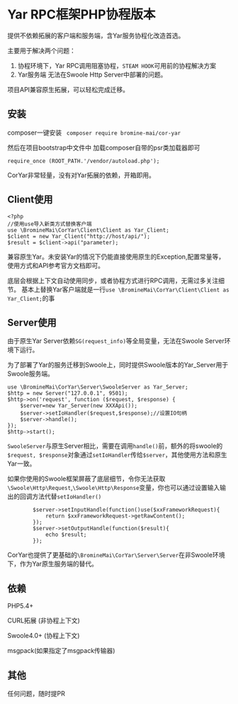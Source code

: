# Yar RPC框架PHP协程版本

提供不依赖拓展的客户端和服务端，含Yar服务协程化改造首选。

主要用于解决两个问题：

1. 协程环境下，Yar RPC调用阻塞协程，`STEAM HOOK`可用前的协程解决方案
2. Yar服务端 无法在Swoole Http Server中部署的问题。

项目API兼容原生拓展，可以轻松完成迁移。

## 安装
composer一键安装  ` composer require bromine-mai/cor-yar`


然后在项目bootstrap中文件中  加载composer自带的psr类加载器即可
```
require_once (ROOT_PATH.'/vendor/autoload.php');
```
CorYar非常轻量，没有对Yar拓展的依赖，开箱即用。

## Client使用

```
<?php 
//使用use导入新类方式替换客户端
use \BromineMai\CorYar\Client\Client as Yar_Client;
$client = new Yar_Client("http://host/api/");
$result = $client->api("parameter);

```

兼容原生Yar。未安装Yar的情况下仍能直接使用原生的Exception,配置常量等，使用方式和API参考官方文档即可。

底层会根据上下文自动使用同步，或者协程方式进行RPC调用，无需过多关注细节。
基本上替换Yar客户端就是一行`use \BromineMai\CorYar\Client\Client as Yar_Client;`的事

## Server使用
由于原生Yar Server依赖`SG(request_info)`等全局变量，无法在Swoole Server环境下运行。

为了部署了Yar的服务迁移到Swoole上，同时提供Swoole版本的Yar_Server用于Swoole服务端。

```
use \BromineMai\CorYar\Server\SwooleServer as Yar_Server;
$http = new Server("127.0.0.1", 9501);
$http->on('request', function ($request, $response) {
    $server=new Yar_Server(new XXXApi());
	$server->setIoHandler($request,$response);//设置IO句柄
	$server->handle(); 
});
$http->start();
```

`SwooleServer`与原生Server相比，需要在调用`handle()`前，额外的将swoole的`$request, $response`对象通过`setIoHandler`传给`$server`，其他使用方法和原生Yar一致。


如果你使用的Swoole框架屏蔽了底层细节，令你无法获取`\Swoole\Http\Request`,`\Swoole\Http\Response`变量，你也可以通过设置输入输出的回调方法代替`setIoHandler()`
```
        $server->setInputHandle(function()use($xxFrameworkRequest){
            return $xxFrameworkRequest->getRawContent();
        });
        $server->setOutputHandle(function($result){
            echo $result;
        });
```




CorYar也提供了更基础的`\BromineMai\CorYar\Server\Server`在非Swoole环境下，作为Yar原生服务端的替代。


## 依赖
PHP5.4+

CURL拓展 (非协程上下文)

Swoole4.0+ (协程上下文)

msgpack(如果指定了msgpack传输器)


## 其他
任何问题，随时提PR